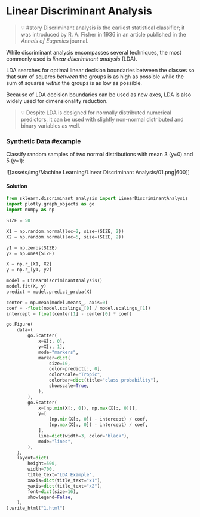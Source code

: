 # Linear Discriminant Analysis

>  💡 #story Discriminant analysis is the earliest statistical classifier; it was introduced by R. A. Fisher in 1936 in an article published in the _Annals of Eugenics_ journal.

While discriminant analysis encompasses several techniques, the most commonly used is _linear discriminant analysis_ (LDA).

LDA searches for optimal linear decision boundaries between the classes so that sum of squares _between_ the groups is as high as possible while the sum of squares _within_ the groups is as low as possible.

Because of LDA decision boundaries can be used as new axes, LDA is also widely used for dimensionality reduction.

>  💡 Despite LDA is designed for normally distributed numerical predictors, it can be used with slightly non-normal distributed and binary variables as well.

### Synthetic Data #example 
Classify random samples of two normal distributions with mean 3 (y=0) and 5 (y=1):

![[assets/img/Machine Learning/Linear Discriminant Analysis/01.png|600]]

#### Solution
```python
from sklearn.discriminant_analysis import LinearDiscriminantAnalysis
import plotly.graph_objects as go
import numpy as np

SIZE = 50

X1 = np.random.normal(loc=2, size=(SIZE, 2))
X2 = np.random.normal(loc=5, size=(SIZE, 2))

y1 = np.zeros(SIZE)
y2 = np.ones(SIZE)

X = np.r_[X1, X2]
y = np.r_[y1, y2]

model = LinearDiscriminantAnalysis()
model.fit(X, y)
predict = model.predict_proba(X)

center = np.mean(model.means_, axis=0)
coef = -float(model.scalings_[0] / model.scalings_[1])
intercept = float(center[1] - center[0] * coef)

go.Figure(
    data=(
        go.Scatter(
            x=X[:, 0],
            y=X[:, 1],
            mode="markers",
            marker=dict(
                size=10,
                color=predict[:, 0],
                colorscale="Tropic",
                colorbar=dict(title="class probability"),
                showscale=True,
            ),
        ),
        go.Scatter(
            x=[np.min(X[:, 0]), np.max(X[:, 0])],
            y=[
                (np.min(X[:, 0]) - intercept) / coef,
                (np.max(X[:, 0]) - intercept) / coef,
            ],
            line=dict(width=3, color="black"),
            mode="lines",
        ),
    ),
    layout=dict(
        height=500,
        width=700,
        title_text="LDA Example",
        xaxis=dict(title_text="x1"),
        yaxis=dict(title_text="x2"),
        font=dict(size=16),
        showlegend=False,
    ),
).write_html("1.html")
```
